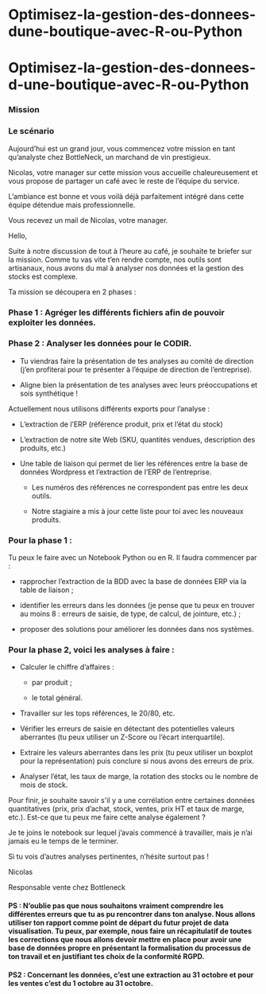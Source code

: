 # Optimisez-la-gestion-des-donnees-dune-boutique-avec-R-ou-Python
# Optimisez-la-gestion-des-donnees-d-une-boutique-avec-R-ou-Python
 
### Mission

### Le scénario

Aujourd’hui est un grand jour, vous commencez votre mission en tant qu’analyste chez BottleNeck, un marchand de vin prestigieux. 

Nicolas, votre manager sur cette mission vous accueille chaleureusement et vous propose de partager un café avec le reste de l’équipe du service.

L’ambiance est bonne et vous voilà déjà parfaitement intégré dans cette équipe détendue mais professionnelle.

Vous recevez un mail de Nicolas, votre manager.

Hello, 

Suite à notre discussion de tout à l’heure au café, je souhaite te briefer sur la mission. Comme tu vas vite t’en rendre compte, nos outils sont artisanaux, nous avons du mal à analyser nos données et la gestion des stocks est complexe.

Ta mission se découpera en 2 phases : 

### Phase 1 : Agréger les différents fichiers afin de pouvoir exploiter les données.

### Phase 2 : Analyser les données pour le CODIR.

  - Tu viendras faire la présentation de tes analyses au comité de direction (j’en profiterai pour te présenter à l’équipe de direction de l’entreprise). 

  - Aligne bien la présentation de tes analyses avec leurs préoccupations et sois synthétique !

Actuellement nous utilisons différents exports pour l’analyse :

- L’extraction de l’ERP (référence produit, prix et l’état du stock)

- L’extraction de notre site Web (SKU, quantités vendues, description des produits, etc.)

- Une table de liaison qui permet de lier les références entre la base de données Wordpress et l’extraction de l’ERP de l’entreprise. 

  - Les numéros des références ne correspondent pas entre les deux outils. 

  - Notre stagiaire a mis à jour cette liste pour toi avec les nouveaux produits.

### Pour la phase 1 : 

Tu peux le faire avec un Notebook Python ou en R. Il faudra commencer par : 

- rapprocher l’extraction de la BDD avec la base de données ERP via la table de liaison ;

- identifier les erreurs dans les données (je pense que tu peux en trouver au moins 8 : erreurs de saisie, de type, de calcul, de jointure, etc.) ;

- proposer des solutions pour améliorer les données dans nos systèmes.

### Pour la phase 2, voici les analyses à faire : 

- Calculer le chiffre d’affaires :

  - par produit ; 

  - le total général.

- Travailler sur les tops références, le 20/80, etc.

- Vérifier les erreurs de saisie en détectant des potentielles valeurs aberrantes (tu peux utiliser un Z-Score ou l’écart interquartile).

- Extraire les valeurs aberrantes dans les prix (tu peux utiliser un boxplot pour la représentation) puis conclure si nous avons des erreurs de prix.

- Analyser l’état, les taux de marge, la rotation des stocks ou le nombre de mois de stock.

Pour finir, je souhaite savoir s'il y a une corrélation entre certaines données quantitatives (prix, prix d’achat, stock, ventes, prix HT et taux de marge, etc.). Est-ce que tu peux me faire cette analyse également ?

Je te joins le notebook sur lequel j’avais commencé à travailler, mais je n’ai jamais eu le temps de le terminer. 

Si tu vois d’autres analyses pertinentes, n’hésite surtout pas !
 
Nicolas

Responsable vente chez Bottleneck
 
#### PS : N’oublie pas que nous souhaitons vraiment comprendre les différentes erreurs que tu as pu rencontrer dans ton analyse. Nous allons utiliser ton rapport comme point de départ du futur projet de data visualisation. Tu peux, par exemple, nous faire un récapitulatif de toutes les corrections que nous allons devoir mettre en place pour avoir une base de données propre en présentant la formalisation du processus de ton travail et en justifiant tes choix de la conformité RGPD.

#### PS2 : Concernant les données, c’est une extraction au 31 octobre et pour les ventes c’est du 1 octobre au 31 octobre.

 

